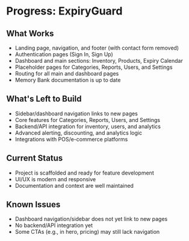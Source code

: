 # Progress: ExpiryGuard

## What Works
- Landing page, navigation, and footer (with contact form removed)
- Authentication pages (Sign In, Sign Up)
- Dashboard and main sections: Inventory, Products, Expiry Calendar
- Placeholder pages for Categories, Reports, Users, and Settings
- Routing for all main and dashboard pages
- Memory Bank documentation is up to date

## What's Left to Build
- Sidebar/dashboard navigation links to new pages
- Core features for Categories, Reports, Users, and Settings
- Backend/API integration for inventory, users, and analytics
- Advanced alerting, discounting, and analytics logic
- Integrations with POS/e-commerce platforms

## Current Status
- Project is scaffolded and ready for feature development
- UI/UX is modern and responsive
- Documentation and context are well maintained

## Known Issues
- Dashboard navigation/sidebar does not yet link to new pages
- No backend/API integration yet
- Some CTAs (e.g., in hero, pricing) may still lack navigation 